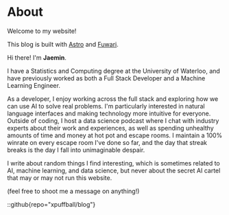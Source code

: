 # About
Welcome to my website! 

This blog is built with [Astro](https://astro.build/) and [Fuwari](https://github.com/saicaca/fuwari).

Hi there! I'm **Jaemin**.

I have a Statistics and Computing degree at the University of Waterloo, and have previously worked as both a Full Stack Developer and a Machine Learning Engineer.

As a developer, I enjoy working across the full stack and exploring how we can use AI to solve real problems. I'm particularly interested in natural language interfaces and making technology more intuitive for everyone. Outside of coding, I host a data science podcast where I chat with industry experts about their work and experiences, as well as spending unhealthy amounts of time and money at hot pot and escape rooms. I maintain a 100% winrate on every escape room I've done so far, and the day that streak breaks is the day I fall into unimaginable despair.

I write about random things I find interesting, which is sometimes related to AI, machine learning, and data science, but never about the secret AI cartel that may or may not run this website.

(feel free to shoot me a message on anything!)

::github{repo="xpuffball/blog"}